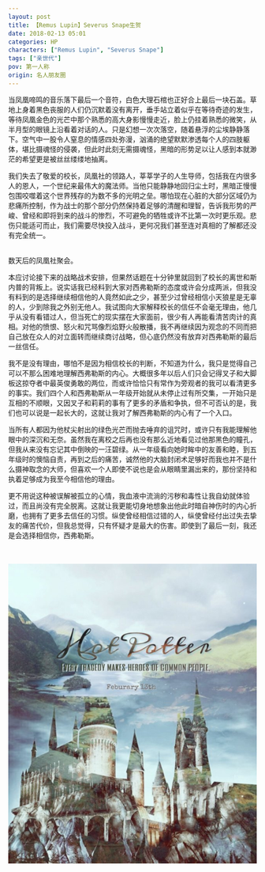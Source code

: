 ```yaml
---
layout: post
title: 【Remus Lupin】Severus Snape生贺
date: 2018-02-13 05:01
categories: HP
characters: ["Remus Lupin", "Severus Snape"]
tags: ["亲世代"]
pov: 第一人称
origin: 名人朋友圈
---
```


当凤凰啼鸣的音乐落下最后一个音符，白色大理石棺也正好合上最后一块石盖。草地上身着黑色丧服的人们仍沉默着没有离开，垂手站立着似乎在等待奇迹的发生，等待凤凰金色的光芒中那个熟悉的高大身影慢慢走近，脸上仍挂着熟悉的微笑，从半月型的眼镜上沿看着对话的人。只是幻想一次次落空，随着悬浮的尘埃静静落下。空气中一股令人窒息的情感四处弥漫，汹涌的绝望默默渗透每个人的四肢躯体，堪比摄魂怪的侵袭，但此时此刻无需摄魂怪，黑暗的形势足以让人感到本就渺茫的希望更是被丝丝缕缕地抽离。

我们失去了敬爱的校长，凤凰社的领路人，莘莘学子的人生导师，包括我在内很多人的恩人，一个世纪来最伟大的魔法师。当他只能静静地回归尘土时，黑暗正慢慢包围咬噬着这个世界残存的为数不多的光明之垒。哪怕现在心脏的大部分区域仍为悲痛所控制，作为战士的那个部分仍然保持着足够的清醒和理智，告诉我形势的严峻、曾经和即将到来的战斗的惨烈，不可避免的牺牲或许不比第一次时更乐观。悲伤只能适可而止，我们需要尽快投入战斗，更何况我们甚至连对真相的了解都还没有完全统一。

<br>
数天后的凤凰社聚会。

本应讨论接下来的战略战术安排，但果然话题在十分钟里就回到了校长的离世和斯内普的背叛上。说实话我已经料到大家对西弗勒斯的态度或许会分成两派，但我没有料到的是选择继续相信他的人竟然如此之少，甚至少过曾经相信小天狼星是无辜的人，少到除我之外别无他人。我试图向大家解释校长的信任不会毫无理由，他几乎从没有看错过人，但当死亡的现实摆在大家面前，很少有人再能看清苦肉计的真相。对他的愤恨、怒火和咒骂像烈焰野火般散播，我不再继续因为观念的不同而把自己放在众人的对立面转而继续商讨战略，但心底仍然没有放弃对西弗勒斯的最后一丝信任。

我不是没有理由，哪怕不是因为相信校长的判断，不知道为什么，我只是觉得自己可以不那么困难地理解西弗勒斯的内心。大概很多年以后人们只会记得叉子和大脚板这掠夺者中最英俊勇敢的两位，而或许恰恰只有常作为旁观者的我可以看清更多的事实。我们四个人和西弗勒斯从一年级开始就从未停止过有所交集，一开始只是互相的不顺眼，又因叉子和莉莉的事有了更多的矛盾和争执，但不可否认的是，我们也可以说是一起长大的，这就让我对了解西弗勒斯的内心有了一个入口。

当所有人都因为他杖尖射出的绿色光芒而抛去唾弃的诅咒时，或许只有我能理解他眼中的深沉和无奈。虽然我在离校之后再也没有那么近地看见过他那黑色的瞳孔，但我从来没有忘记其中倒映的一汪碧绿。从一年级看向她时眸中的友善和睦，到五年级时的懊恼自责，再到之后的痛苦，诚然他的大脑封闭术足够好而我也并不是什么摄神取念的大师，但喜欢一个人即使不说也是会从眼睛里漏出来的，那份坚持和执着足够成为我至今相信他的理由。

更不用说这种被误解被孤立的心情，我血液中流淌的污秽和毒性让我自幼就体验过，而且尚没有完全脱离。这就让我更能切身地想象出他此时暗自神伤时的内心折磨，也拥有了更多去信任的习惯。纵使曾经相信过错的人，纵使曾经付出过失去挚友的痛苦代价，但我总觉得，只有怀疑才是最大的伤害。即使到了最后一刻，我还是会选择相信你，西弗勒斯。

<br><br>
![](/assets/images/mrpyq/2018-02-13-Remus-Lupin.jpg)